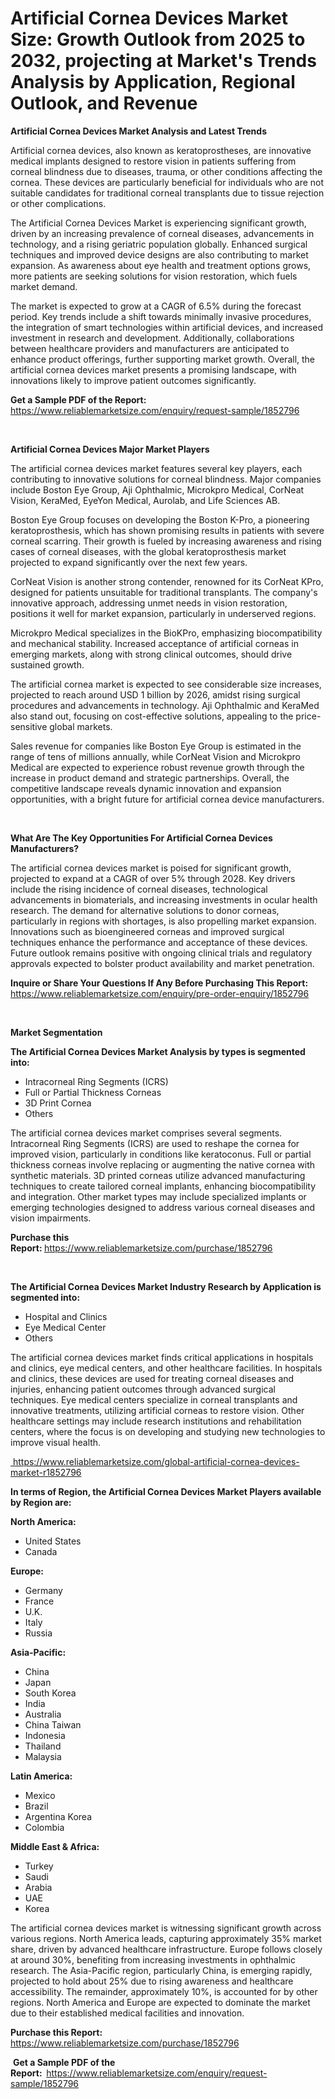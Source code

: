 <p><h1>Artificial Cornea Devices Market Size: Growth Outlook from 2025 to 2032, projecting at Market's Trends Analysis by Application, Regional Outlook, and Revenue</h1></p><p><strong>Artificial Cornea Devices Market Analysis and Latest Trends</strong></p>
<p><p>Artificial cornea devices, also known as keratoprostheses, are innovative medical implants designed to restore vision in patients suffering from corneal blindness due to diseases, trauma, or other conditions affecting the cornea. These devices are particularly beneficial for individuals who are not suitable candidates for traditional corneal transplants due to tissue rejection or other complications.</p><p>The Artificial Cornea Devices Market is experiencing significant growth, driven by an increasing prevalence of corneal diseases, advancements in technology, and a rising geriatric population globally. Enhanced surgical techniques and improved device designs are also contributing to market expansion. As awareness about eye health and treatment options grows, more patients are seeking solutions for vision restoration, which fuels market demand.</p><p>The market is expected to grow at a CAGR of 6.5% during the forecast period. Key trends include a shift towards minimally invasive procedures, the integration of smart technologies within artificial devices, and increased investment in research and development. Additionally, collaborations between healthcare providers and manufacturers are anticipated to enhance product offerings, further supporting market growth. Overall, the artificial cornea devices market presents a promising landscape, with innovations likely to improve patient outcomes significantly.</p></p>
<p><strong>Get a Sample PDF of the Report:&nbsp;</strong> <a href="https://www.reliablemarketsize.com/enquiry/request-sample/1852796?utm_campaign=2628&utm_medium=2&utm_source=Github&utm_content=ia&utm_term=14042025&utm_id=artificial-cornea-devices">https://www.reliablemarketsize.com/enquiry/request-sample/1852796</a></p>
<p>&nbsp;</p>
<p><strong>Artificial Cornea Devices Major Market Players</strong></p>
<p><p>The artificial cornea devices market features several key players, each contributing to innovative solutions for corneal blindness. Major companies include Boston Eye Group, Aji Ophthalmic, Microkpro Medical, CorNeat Vision, KeraMed, EyeYon Medical, Aurolab, and Life Sciences AB.</p><p>Boston Eye Group focuses on developing the Boston K-Pro, a pioneering keratoprosthesis, which has shown promising results in patients with severe corneal scarring. Their growth is fueled by increasing awareness and rising cases of corneal diseases, with the global keratoprosthesis market projected to expand significantly over the next few years.</p><p>CorNeat Vision is another strong contender, renowned for its CorNeat KPro, designed for patients unsuitable for traditional transplants. The company's innovative approach, addressing unmet needs in vision restoration, positions it well for market expansion, particularly in underserved regions.</p><p>Microkpro Medical specializes in the BioKPro, emphasizing biocompatibility and mechanical stability. Increased acceptance of artificial corneas in emerging markets, along with strong clinical outcomes, should drive sustained growth.</p><p>The artificial cornea market is expected to see considerable size increases, projected to reach around USD 1 billion by 2026, amidst rising surgical procedures and advancements in technology. Aji Ophthalmic and KeraMed also stand out, focusing on cost-effective solutions, appealing to the price-sensitive global markets.</p><p>Sales revenue for companies like Boston Eye Group is estimated in the range of tens of millions annually, while CorNeat Vision and Microkpro Medical are expected to experience robust revenue growth through the increase in product demand and strategic partnerships. Overall, the competitive landscape reveals dynamic innovation and expansion opportunities, with a bright future for artificial cornea device manufacturers.</p></p>
<p>&nbsp;</p>
<p><strong>What Are The Key Opportunities For Artificial Cornea Devices Manufacturers?</strong></p>
<p><p>The artificial cornea devices market is poised for significant growth, projected to expand at a CAGR of over 5% through 2028. Key drivers include the rising incidence of corneal diseases, technological advancements in biomaterials, and increasing investments in ocular health research. The demand for alternative solutions to donor corneas, particularly in regions with shortages, is also propelling market expansion. Innovations such as bioengineered corneas and improved surgical techniques enhance the performance and acceptance of these devices. Future outlook remains positive with ongoing clinical trials and regulatory approvals expected to bolster product availability and market penetration.</p></p>
<p><strong>Inquire or Share Your Questions If Any Before Purchasing This Report:</strong> <a href="https://www.reliablemarketsize.com/enquiry/pre-order-enquiry/1852796?utm_campaign=2628&utm_medium=2&utm_source=Github&utm_content=ia&utm_term=14042025&utm_id=artificial-cornea-devices">https://www.reliablemarketsize.com/enquiry/pre-order-enquiry/1852796</a></p>
<p>&nbsp;</p>
<p><strong>Market Segmentation</strong></p>
<p><strong>The Artificial Cornea Devices Market Analysis by types is segmented into:</strong></p>
<p><ul><li>Intracorneal Ring Segments (ICRS)</li><li>Full or Partial Thickness Corneas</li><li>3D Print Cornea</li><li>Others</li></ul></p>
<p><p>The artificial cornea devices market comprises several segments. Intracorneal Ring Segments (ICRS) are used to reshape the cornea for improved vision, particularly in conditions like keratoconus. Full or partial thickness corneas involve replacing or augmenting the native cornea with synthetic materials. 3D printed corneas utilize advanced manufacturing techniques to create tailored corneal implants, enhancing biocompatibility and integration. Other market types may include specialized implants or emerging technologies designed to address various corneal diseases and vision impairments.</p></p>
<p><strong>Purchase this Report:&nbsp;</strong><a href="https://www.reliablemarketsize.com/purchase/1852796?utm_campaign=2628&utm_medium=2&utm_source=Github&utm_content=ia&utm_term=14042025&utm_id=artificial-cornea-devices">https://www.reliablemarketsize.com/purchase/1852796</a></p>
<p>&nbsp;</p>
<p><strong>The Artificial Cornea Devices Market Industry Research by Application is segmented into:</strong></p>
<p><ul><li>Hospital and Clinics</li><li>Eye Medical Center</li><li>Others</li></ul></p>
<p><p>The artificial cornea devices market finds critical applications in hospitals and clinics, eye medical centers, and other healthcare facilities. In hospitals and clinics, these devices are used for treating corneal diseases and injuries, enhancing patient outcomes through advanced surgical techniques. Eye medical centers specialize in corneal transplants and innovative treatments, utilizing artificial corneas to restore vision. Other healthcare settings may include research institutions and rehabilitation centers, where the focus is on developing and studying new technologies to improve visual health.</p></p>
<p><a href="https://www.reliablemarketsize.com/global-artificial-cornea-devices-market-r1852796?utm_campaign=2628&utm_medium=2&utm_source=Github&utm_content=ia&utm_term=14042025&utm_id=artificial-cornea-devices">&nbsp;https://www.reliablemarketsize.com/global-artificial-cornea-devices-market-r1852796</a></p>
<p><strong>In terms of Region, the Artificial Cornea Devices Market Players available by Region are:</strong></p>
<p>
    <p> <strong> North America: </strong>
        <ul>
            <li>United States</li>
            <li>Canada</li>
        </ul>
        </p> 
    <p> <strong> Europe: </strong>
        <ul>
            <li>Germany</li>
            <li>France</li>
            <li>U.K.</li>
            <li>Italy</li>
            <li>Russia</li>
        </ul>
        </p> 
    <p> <strong> Asia-Pacific: </strong>
        <ul>
            <li>China</li>
            <li>Japan</li>
            <li>South Korea</li>
            <li>India</li>
            <li>Australia</li>
            <li>China Taiwan</li>
            <li>Indonesia</li>
            <li>Thailand</li>
            <li>Malaysia</li>
        </ul>
        </p> 
    <p> <strong> Latin America: </strong>
        <ul>
            <li>Mexico</li>
            <li>Brazil</li>
            <li>Argentina Korea</li>
            <li>Colombia</li>
        </ul>
        </p> 
    <p> <strong> Middle East & Africa: </strong>
        <ul>
            <li>Turkey</li>
            <li>Saudi</li>
            <li>Arabia</li>
            <li>UAE</li>
            <li>Korea</li>
        </ul>
    </p>
    </p>
<p><p>The artificial cornea devices market is witnessing significant growth across various regions. North America leads, capturing approximately 35% market share, driven by advanced healthcare infrastructure. Europe follows closely at around 30%, benefiting from increasing investments in ophthalmic research. The Asia-Pacific region, particularly China, is emerging rapidly, projected to hold about 25% due to rising awareness and healthcare accessibility. The remainder, approximately 10%, is accounted for by other regions. North America and Europe are expected to dominate the market due to their established medical facilities and innovation.</p></p>
<p><strong>Purchase this Report: </strong><a href="https://www.reliablemarketsize.com/purchase/1852796?utm_campaign=2628&utm_medium=2&utm_source=Github&utm_content=ia&utm_term=14042025&utm_id=artificial-cornea-devices">https://www.reliablemarketsize.com/purchase/1852796</a></p>
<p>&nbsp;<strong>Get a Sample PDF of the Report:&nbsp;&nbsp;</strong><a href="https://www.reliablemarketsize.com/enquiry/request-sample/1852796?utm_campaign=2628&utm_medium=2&utm_source=Github&utm_content=ia&utm_term=14042025&utm_id=artificial-cornea-devices">https://www.reliablemarketsize.com/enquiry/request-sample/1852796</a></p>
<p><strong></strong></p>
<p><p></p><p></p><p></p></p>